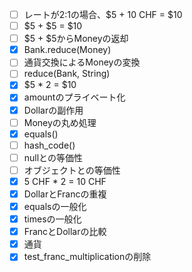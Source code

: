 - [ ] レートが2:1の場合、$5 + 10 CHF = $10
- [ ] $5 + $5 = $10
- [ ] $5 + $5からMoneyの返却
- [x] Bank.reduce(Money)
- [ ] 通貨交換によるMoneyの変換
- [ ] reduce(Bank, String)
- [x] $5 * 2 = $10
- [x] amountのプライベート化
- [x] Dollarの副作用
- [ ] Moneyの丸め処理
- [x] equals()
- [ ] hash_code()
- [ ] nullとの等価性
- [ ] オブジェクトとの等価性
- [x] 5 CHF * 2 = 10 CHF
- [x] DollarとFrancの重複
- [x] equalsの一般化
- [x] timesの一般化
- [x] FrancとDollarの比較
- [x] 通貨
- [x] test_franc_multiplicationの削除